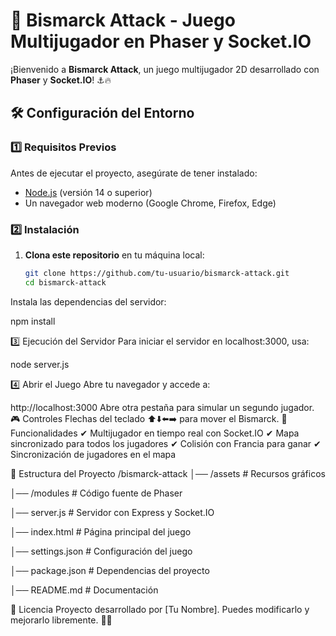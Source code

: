# 🚢 Bismarck Attack - Juego Multijugador en Phaser y Socket.IO

¡Bienvenido a **Bismarck Attack**, un juego multijugador 2D desarrollado con **Phaser** y **Socket.IO**! ⚓🔥

## 🛠️ Configuración del Entorno

### **1️⃣ Requisitos Previos**
Antes de ejecutar el proyecto, asegúrate de tener instalado:
- [Node.js](https://nodejs.org/) (versión 14 o superior)
- Un navegador web moderno (Google Chrome, Firefox, Edge)

### **2️⃣ Instalación**
1. **Clona este repositorio** en tu máquina local:
   ```sh
   git clone https://github.com/tu-usuario/bismarck-attack.git
   cd bismarck-attack
Instala las dependencias del servidor:

npm install

3️⃣ Ejecución del Servidor
Para iniciar el servidor en localhost:3000, usa:

node server.js

4️⃣ Abrir el Juego
Abre tu navegador y accede a:

http://localhost:3000
Abre otra pestaña para simular un segundo jugador.
🎮 Controles
Flechas del teclado ⬆️⬇️⬅️➡️ para mover el Bismarck.
🚀 Funcionalidades
✔ Multijugador en tiempo real con Socket.IO
✔ Mapa sincronizado para todos los jugadores
✔ Colisión con Francia para ganar
✔ Sincronización de jugadores en el mapa

🔧 Estructura del Proyecto
/bismarck-attack
│── /assets                # Recursos gráficos

│── /modules               # Código fuente de Phaser

│── server.js              # Servidor con Express y Socket.IO

│── index.html             # Página principal del juego

│── settings.json          # Configuración del juego

│── package.json           # Dependencias del proyecto

│── README.md              # Documentación

📜 Licencia
Proyecto desarrollado por [Tu Nombre]. Puedes modificarlo y mejorarlo libremente. 🚢🔥

